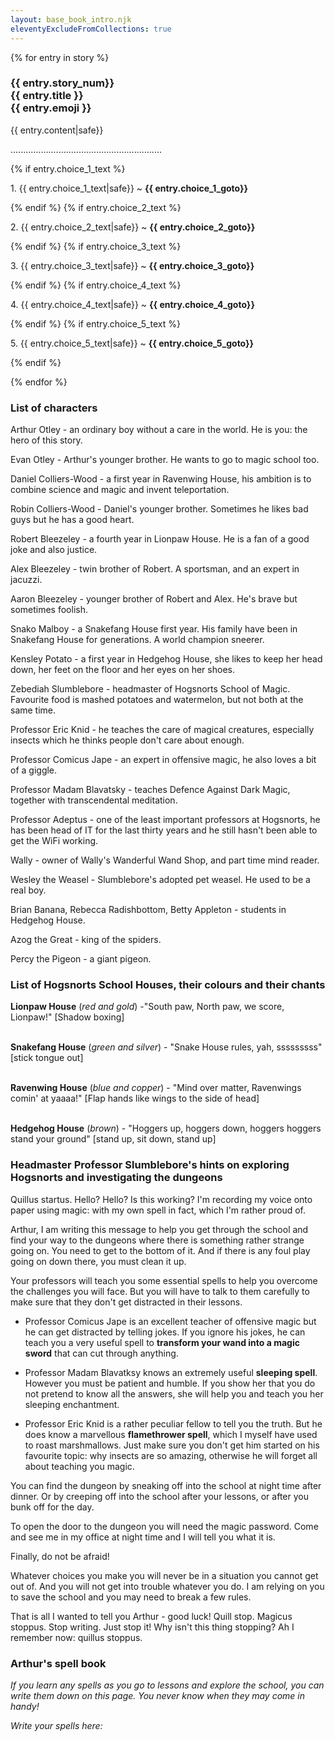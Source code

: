 ```yaml
---
layout: base_book_intro.njk
eleventyExcludeFromCollections: true
---
```


{% for entry in story %}
<h3 class="text-centre" id={{entry.story_num}}>{{ entry.story_num}}<br>
{{ entry.title }}<br>
{{ entry.emoji }}</h3>
<p>{{ entry.content|safe}}</p>
<p class="text-centre">............................................................</p>
<div class="text-choice">
{% if entry.choice_1_text %}<p>1. {{ entry.choice_1_text|safe}} ~ <strong>{{ entry.choice_1_goto}}</strong></p>{% endif %}
{% if entry.choice_2_text %}<p>2. {{ entry.choice_2_text|safe}} ~ <strong>{{ entry.choice_2_goto}}</strong></p>{% endif %}
{% if entry.choice_3_text %}<p>3. {{ entry.choice_3_text|safe}} ~ <strong>{{ entry.choice_3_goto}}</strong></p>{% endif %}
{% if entry.choice_4_text %}<p>4. {{ entry.choice_4_text|safe}} ~ <strong>
{{ entry.choice_4_goto}}</strong></p>{% endif %}
{% if entry.choice_5_text %}<p>5. {{ entry.choice_5_text|safe}} ~ <strong>{{ entry.choice_5_goto}}</strong></p>{% endif %}
</div>

{% endfor %}

### List of characters

Arthur Otley - an ordinary boy without a care in the world. He is you: the hero of this story.

Evan Otley - Arthur's younger brother. He wants to go to magic school too.

Daniel Colliers-Wood - a first year in Ravenwing House, his ambition is to combine science and magic and invent teleportation.

Robin Colliers-Wood - Daniel's younger brother. Sometimes he likes bad guys but he has a good heart. 

Robert Bleezeley - a fourth year in Lionpaw House. He is a fan of a good joke and also justice.

Alex Bleezeley - twin brother of Robert. A sportsman, and an expert in jacuzzi.

Aaron Bleezeley - younger brother of Robert and Alex. He's brave but sometimes foolish.

Snako Malboy - a Snakefang House first year. His family have been in Snakefang House for generations. A world champion sneerer.

Kensley Potato - a first year in Hedgehog House, she likes to keep her head down, her feet on the floor and her eyes on her shoes. 

Zebediah Slumblebore - headmaster of Hogsnorts School of Magic. Favourite food is mashed potatoes and watermelon, but not both at the same time. 

Professor Eric Knid - he teaches the care of magical creatures, especially insects which he thinks people don't care about enough.

Professor Comicus Jape - an expert in offensive magic, he also loves a bit of a giggle.

Professor Madam Blavatsky - teaches Defence Against Dark Magic, together with transcendental meditation. 

Professor Adeptus - one of the least important professors at Hogsnorts, he has been head of IT for the last thirty years and he still hasn't been able to get the WiFi working.

Wally - owner of Wally's Wanderful Wand Shop, and part time mind reader. 

Wesley the Weasel - Slumblebore's adopted pet weasel. He used to be a real boy.

Brian Banana, Rebecca Radishbottom, Betty Appleton - students in Hedgehog House.

Azog the Great - king of the spiders.

Percy the Pigeon - a giant pigeon.

### List of Hogsnorts School Houses, their colours and their chants

**Lionpaw House** (_red and gold_) -"South paw, North paw, we score, Lionpaw!" [Shadow boxing]<br><br>

**Snakefang House** (_green and silver_) - "Snake House rules, yah, sssssssss" [stick tongue out]<br><br>

**Ravenwing House** (_blue and copper_) - "Mind over matter, Ravenwings comin' at yaaaa!" [Flap hands like wings to the side of head]<br><br>

**Hedgehog House** (_brown_) - "Hoggers up, hoggers down, hoggers hoggers stand your ground" [stand up, sit down, stand up]

### Headmaster Professor Slumblebore's hints on exploring Hogsnorts and investigating the dungeons

Quillus startus. Hello? Hello? Is this working? I'm recording my voice onto paper using magic: with my own spell in fact, which I'm rather proud of. 

Arthur, I am writing this message to help you get through the school and find your way to the dungeons where there is something rather strange going on. You need to get to the bottom of it. And if there is any foul play going on down there, you must clean it up.

Your professors will teach you some essential spells to help you overcome the challenges you will face. But you will have to talk to them carefully to make sure that they don't get distracted in their lessons.

- Professor Comicus Jape is an excellent teacher of offensive magic but he can get distracted by telling jokes. If you ignore his jokes, he can teach you a very useful spell to **transform your wand into a magic sword** that can cut through anything. 

- Professor Madam Blavatksy knows an extremely useful **sleeping spell**. However you must be patient and humble. If you show her that you do not pretend to know all the answers, she will help you and teach you her sleeping enchantment. 

- Professor Eric Knid is a rather peculiar fellow to tell you the truth. But he does know a marvellous **flamethrower spell**, which I myself have used to roast marshmallows. Just make sure you don't get him started on his favourite topic: why insects are so amazing, otherwise he will forget all about teaching you magic.

You can find the dungeon by sneaking off into the school at night time after dinner. Or by creeping off into the school after your lessons, or after you bunk off for the day.

To open the door to the dungeon you will need the magic password. Come and see me in my office at night time and I will tell you what it is. 

Finally, do not be afraid!

Whatever choices you make you will never be in a situation you cannot get out of. And you will not get into trouble whatever you do. I am relying on you to save the school and you may need to break a few rules.

That is all I wanted to tell you Arthur - good luck! Quill stop. Magicus stoppus. Stop writing. Just stop it! Why isn't this thing stopping? Ah I remember now: quillus stoppus.

### Arthur's spell book

_If you learn any spells as you go to lessons and explore the school, you can write them down on this page. You never know when they may come in handy!_

_Write your spells here:_
